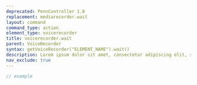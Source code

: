 ```yaml
---
deprecated: PennController 1.8
replacement: mediarecorder.wait
layout: command
command_type: action
element_type: voicerecorder
title: voicerecorder.wait
parent: VoiceRecorder
syntax: getVoiceRecorder("ELEMENT_NAME").wait()
description: Lorem ipsum dolor sit amet, consectetur adipiscing elit, sed do eiusmod tempor incididunt ut labore et dolore magna aliqua. Ut enim ad minim veniam, quis nostrud exercitation ullamco laboris nisi ut aliquip ex ea commodo consequat.
nav_exclude: true
---
```


```javascript
// example
```

